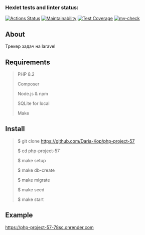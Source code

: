 ### Hexlet tests and linter status:
[![Actions Status](https://github.com/Daria-Kop/php-project-57/actions/workflows/hexlet-check.yml/badge.svg)](https://github.com/Daria-Kop/php-project-57/actions)
[![Maintainability](https://api.codeclimate.com/v1/badges/74313e3593c844a1102f/maintainability)](https://codeclimate.com/github/Daria-Kop/php-project-57/maintainability)
[![Test Coverage](https://api.codeclimate.com/v1/badges/74313e3593c844a1102f/test_coverage)](https://codeclimate.com/github/Daria-Kop/php-project-57/test_coverage)
[![my-check](https://github.com/Daria-Kop/php-project-57/actions/workflows/my-check.yml/badge.svg)](https://github.com/Daria-Kop/php-project-57/actions/workflows/my-check.yml)

## About

Трекер задач на laravel

## Requirements

> PHP 8.2
>
>Composer
>
>Node.js & npm
>
>SQLite for local
>
>Make
>

## Install

> $ git clone https://github.com/Daria-Kop/php-project-57
>
>$ cd php-project-57
>
>$ make setup
>
>$ make db-create
>
>$ make migrate
>
>$ make seed
>
>$ make start

## Example

https://php-project-57-78sc.onrender.com
